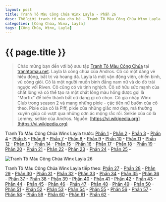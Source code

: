 ```yaml
---
layout: post
title: Tranh Tô Màu Công Chúa Winx Layla - Phần 26
desc: Thế giới tranh tô màu cho bé - Tranh Tô Màu Công Chúa Winx Layla - Phần 26
categoties: [Công Chúa, Winx, Layla]
tags: [Công Chúa, Winx, Layla]
---
```

{{ page.title }}
================
> Chào mừng bạn đến với bộ sưu tập [Tranh Tô Màu Công Chúa](http://tranhtomau.net/) tại [tranhtomau.net](http://tranhtomau.net/). Layla là công chúa của Andros. Cô có một dáng vẻ hiếu động, bất trị và hoang dã. Layla là một vận động viên, chiến binh, vũ công giỏi. Cô là một người muốn bình đẳng nam nữ và do đó trái ngược với Riven. Cô cũng có vẻ tinh nghịch. Cô sở hữu sức mạnh của chất lỏng và có thể tạo ra một chất lỏng màu hồng được gọi là "Morfix" để biến thành bất cứ dạng gì cô chọn. Cô gia nhập Winx Club trong season 2 và mang những pixie - các tiên nữ bướm của cô theo. Pixie của cô là Piff, pixie của những giấc mơ đẹp, mà thường xuyên giúp cô vượt qua những cơn ác mộng rắc rối. Selkie của cô là Lemmy, selkie của Andros. Nguồn: [https://vi.wikipedia.org](https://vi.wikipedia.org)

Tranh Tô Màu Công Chúa Winx Layla trước: [Phần 1](http://tranhtomau.net/2018/02/03/Tranh-To-Mau-Cong-Chua-Winx-Layla-phan-1.html) - [Phần 2](http://tranhtomau.net/2018/02/03/Tranh-To-Mau-Cong-Chua-Winx-Layla-phan-2.html) - [Phần 3](http://tranhtomau.net/2018/02/03/Tranh-To-Mau-Cong-Chua-Winx-Layla-phan-3.html) - [Phần 4](http://tranhtomau.net/2018/02/03/Tranh-To-Mau-Cong-Chua-Winx-Layla-phan-4.html) - [Phần 5](http://tranhtomau.net/2018/02/03/Tranh-To-Mau-Cong-Chua-Winx-Layla-phan-5.html) - [Phần 6](http://tranhtomau.net/2018/02/03/Tranh-To-Mau-Cong-Chua-Winx-Layla-phan-6.html) - [Phần 7](http://tranhtomau.net/2018/02/03/Tranh-To-Mau-Cong-Chua-Winx-Layla-phan-7.html) - [Phần 8](http://tranhtomau.net/2018/02/03/Tranh-To-Mau-Cong-Chua-Winx-Layla-phan-8.html) - [Phần 9](http://tranhtomau.net/2018/02/03/Tranh-To-Mau-Cong-Chua-Winx-Layla-phan-9.html) - [Phần 10](http://tranhtomau.net/2018/02/03/Tranh-To-Mau-Cong-Chua-Winx-Layla-phan-10.html) - [Phần 11](http://tranhtomau.net/2018/02/03/Tranh-To-Mau-Cong-Chua-Winx-Layla-phan-11.html) - [Phần 12](http://tranhtomau.net/2018/02/03/Tranh-To-Mau-Cong-Chua-Winx-Layla-phan-12.html) - [Phần 13](http://tranhtomau.net/2018/02/03/Tranh-To-Mau-Cong-Chua-Winx-Layla-phan-13.html) - [Phần 14](http://tranhtomau.net/2018/02/03/Tranh-To-Mau-Cong-Chua-Winx-Layla-phan-14.html) - [Phần 15](http://tranhtomau.net/2018/02/03/Tranh-To-Mau-Cong-Chua-Winx-Layla-phan-15.html) - [Phần 16](http://tranhtomau.net/2018/02/03/Tranh-To-Mau-Cong-Chua-Winx-Layla-phan-16.html) - [Phần 17](http://tranhtomau.net/2018/02/03/Tranh-To-Mau-Cong-Chua-Winx-Layla-phan-17.html) - [Phần 18](http://tranhtomau.net/2018/02/03/Tranh-To-Mau-Cong-Chua-Winx-Layla-phan-18.html) - [Phần 19](http://tranhtomau.net/2018/02/03/Tranh-To-Mau-Cong-Chua-Winx-Layla-phan-19.html) - [Phần 20](http://tranhtomau.net/2018/02/03/Tranh-To-Mau-Cong-Chua-Winx-Layla-phan-20.html) - [Phần 21](http://tranhtomau.net/2018/02/03/Tranh-To-Mau-Cong-Chua-Winx-Layla-phan-21.html) - [Phần 22](http://tranhtomau.net/2018/02/03/Tranh-To-Mau-Cong-Chua-Winx-Layla-phan-22.html) - [Phần 23](http://tranhtomau.net/2018/02/03/Tranh-To-Mau-Cong-Chua-Winx-Layla-phan-23.html) - [Phần 24](http://tranhtomau.net/2018/02/03/Tranh-To-Mau-Cong-Chua-Winx-Layla-phan-24.html) - [Phần 25](http://tranhtomau.net/2018/02/03/Tranh-To-Mau-Cong-Chua-Winx-Layla-phan-25.html) - 

<script async src="//pagead2.googlesyndication.com/pagead/js/adsbygoogle.js"></script><!-- TextAds-Responsive --><ins class="adsbygoogle" style="display:block" data-ad-client="ca-pub-6753140515841889" data-ad-slot="9811874670" data-ad-format="auto"></ins><script> (adsbygoogle = window.adsbygoogle || []).push({}); </script>

![Tranh Tô Màu Công Chúa Winx Layla 26](http://tranhtomau.net/img1/Tranh-To-Mau-Cong-Chua-Winx-Layla%20(26).jpg "Tranh Tô Màu Công Chúa Winx Layla 26")

<script async src="//pagead2.googlesyndication.com/pagead/js/adsbygoogle.js"></script><!-- TextAds-Responsive --><ins class="adsbygoogle" style="display:block" data-ad-client="ca-pub-6753140515841889" data-ad-slot="9811874670" data-ad-format="auto"></ins><script> (adsbygoogle = window.adsbygoogle || []).push({}); </script>

Tranh Tô Màu Công Chúa Winx Layla tiếp theo: [Phần 27](http://tranhtomau.net/2018/02/03/Tranh-To-Mau-Cong-Chua-Winx-Layla-phan-27.html) - [Phần 28](http://tranhtomau.net/2018/02/03/Tranh-To-Mau-Cong-Chua-Winx-Layla-phan-28.html) - [Phần 29](http://tranhtomau.net/2018/02/03/Tranh-To-Mau-Cong-Chua-Winx-Layla-phan-29.html) - [Phần 30](http://tranhtomau.net/2018/02/03/Tranh-To-Mau-Cong-Chua-Winx-Layla-phan-30.html) - [Phần 31](http://tranhtomau.net/2018/02/03/Tranh-To-Mau-Cong-Chua-Winx-Layla-phan-31.html) - [Phần 32](http://tranhtomau.net/2018/02/03/Tranh-To-Mau-Cong-Chua-Winx-Layla-phan-32.html) - [Phần 33](http://tranhtomau.net/2018/02/03/Tranh-To-Mau-Cong-Chua-Winx-Layla-phan-33.html) - [Phần 34](http://tranhtomau.net/2018/02/03/Tranh-To-Mau-Cong-Chua-Winx-Layla-phan-34.html) - [Phần 35](http://tranhtomau.net/2018/02/03/Tranh-To-Mau-Cong-Chua-Winx-Layla-phan-35.html) - [Phần 36](http://tranhtomau.net/2018/02/03/Tranh-To-Mau-Cong-Chua-Winx-Layla-phan-36.html) - [Phần 37](http://tranhtomau.net/2018/02/03/Tranh-To-Mau-Cong-Chua-Winx-Layla-phan-37.html) - [Phần 38](http://tranhtomau.net/2018/02/03/Tranh-To-Mau-Cong-Chua-Winx-Layla-phan-38.html) - [Phần 39](http://tranhtomau.net/2018/02/03/Tranh-To-Mau-Cong-Chua-Winx-Layla-phan-39.html) - [Phần 40](http://tranhtomau.net/2018/02/03/Tranh-To-Mau-Cong-Chua-Winx-Layla-phan-40.html) - [Phần 41](http://tranhtomau.net/2018/02/03/Tranh-To-Mau-Cong-Chua-Winx-Layla-phan-41.html) - [Phần 42](http://tranhtomau.net/2018/02/03/Tranh-To-Mau-Cong-Chua-Winx-Layla-phan-42.html) - [Phần 43](http://tranhtomau.net/2018/02/03/Tranh-To-Mau-Cong-Chua-Winx-Layla-phan-43.html) - [Phần 44](http://tranhtomau.net/2018/02/03/Tranh-To-Mau-Cong-Chua-Winx-Layla-phan-44.html) - [Phần 45](http://tranhtomau.net/2018/02/03/Tranh-To-Mau-Cong-Chua-Winx-Layla-phan-45.html) - [Phần 46](http://tranhtomau.net/2018/02/03/Tranh-To-Mau-Cong-Chua-Winx-Layla-phan-46.html) - [Phần 47](http://tranhtomau.net/2018/02/03/Tranh-To-Mau-Cong-Chua-Winx-Layla-phan-47.html) - [Phần 48](http://tranhtomau.net/2018/02/03/Tranh-To-Mau-Cong-Chua-Winx-Layla-phan-48.html) - [Phần 49](http://tranhtomau.net/2018/02/03/Tranh-To-Mau-Cong-Chua-Winx-Layla-phan-49.html) - [Phần 50](http://tranhtomau.net/2018/02/03/Tranh-To-Mau-Cong-Chua-Winx-Layla-phan-50.html) - [Phần 51](http://tranhtomau.net/2018/02/03/Tranh-To-Mau-Cong-Chua-Winx-Layla-phan-51.html) - [Phần 52](http://tranhtomau.net/2018/02/03/Tranh-To-Mau-Cong-Chua-Winx-Layla-phan-52.html) - [Phần 53](http://tranhtomau.net/2018/02/03/Tranh-To-Mau-Cong-Chua-Winx-Layla-phan-53.html) - [Phần 54](http://tranhtomau.net/2018/02/03/Tranh-To-Mau-Cong-Chua-Winx-Layla-phan-54.html) - [Phần 55](http://tranhtomau.net/2018/02/03/Tranh-To-Mau-Cong-Chua-Winx-Layla-phan-55.html) - [Phần 56](http://tranhtomau.net/2018/02/03/Tranh-To-Mau-Cong-Chua-Winx-Layla-phan-56.html) - [Phần 57](http://tranhtomau.net/2018/02/03/Tranh-To-Mau-Cong-Chua-Winx-Layla-phan-57.html) - [Phần 58](http://tranhtomau.net/2018/02/03/Tranh-To-Mau-Cong-Chua-Winx-Layla-phan-58.html) - [Phần 59](http://tranhtomau.net/2018/02/03/Tranh-To-Mau-Cong-Chua-Winx-Layla-phan-59.html) - [Phần 60](http://tranhtomau.net/2018/02/03/Tranh-To-Mau-Cong-Chua-Winx-Layla-phan-60.html) - [Phần 61](http://tranhtomau.net/2018/02/03/Tranh-To-Mau-Cong-Chua-Winx-Layla-phan-61.html) - [Phần 62](http://tranhtomau.net/2018/02/03/Tranh-To-Mau-Cong-Chua-Winx-Layla-phan-62.html) - 
